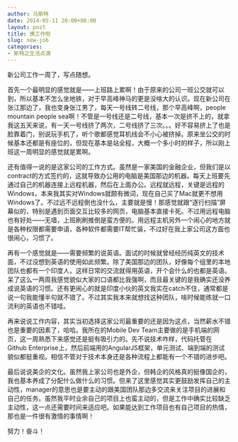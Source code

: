 ```yaml
---
author: 马斯特
date: 2014-05-11 20:00+08:00
layout: post
title: 换工作啦
slug: new-job
categories:
- 斯特之生活点滴
---
```


新公司工作一周了，写点随想。

<!--more-->

首先一个最明显的感觉就是——上班路上累啊！由于原来的公司一班公交就可以到，所以基本不怎么坐地铁，对于早高峰神马的更是没啥大的认识。现在新公司在张江那边了，我也变身张江男了，每天一号线转二号线，那个早高峰啊，people mountain people sea啊！不管是一号线还是二号线，基本一次是挤不上的，就拿我这五天来说，有一天一号线挤了两次，二号线挤了三次。。。好不容易挤上了也是脸靠着门，别说玩手机了，听个歌都感觉耳机线会不小心被挤掉。原来坐公交的时候基本还都是有座位的，但现在基本是站全程，大概一个多小时的样子，所以刚上班这一周明显的感觉就是累啊。

还有值得一说的是这家公司的工作方式。虽然是一家美国的金融企业，但我们是以contract的方式签约的，这就导致办公用的电脑是美国那边的机器。每天上班要先通过自己的机器连接上远程机器，然后在上面办公。远程就远程，关键是远程的Windows，本来我其实对Windows就颇有微词，现在自己买了Mac就更不想用Windows了。不过远不远程倒也没什么，主要就是慢！那感觉就跟“逐行扫描”屏幕似的，特别是遇到页面交互比较多的网页，电脑基本直接卡死。不过用远程电脑也有好处——无墙，上班刷刷推倒是蛮方便的。用远程主机另外一个闹心的地方就是各种权限都需要申请，各种软件都需要IT帮忙装，不过好在我上家公司这方面也很闹心，习惯了。

再有一个感觉就是——需要频繁的说英语。面试的时候就曾经经历纯英文的技术面，不过没想到英语的使用如此频繁。除了美国那边的团队，好像每个组里的本地团队也都有一个印度人，这样日常的交流就得用英语，开个会什么的也都是英语。呆了这么一两周我感觉貌似大家的口语都比我强啊，而且最关键的是我确实还没养成说英语的习惯。还有更闹心的就是印度小伙的英文我实在catch不住，通常都是说一句我能懂半句就不错了。不过其实我本来就想找这种团队，啥时候能练就一口流利的英语也不错哇。

再来说说工作内容，其实当初选择这家公司最重要的还是因为这点，当然薪水不错也是重要的因素了，哈哈。我所在的Mobile Dev Team主要做的是手机端的网页，这一周熟悉下来感觉还是挺有吸引力的。先不说技术咋样，代码托管在Github Enterprise上，然后前端用的AngularJS框架，单元测试、端到端的测试貌似都挺重视。相信不管对于技术本身还是各种流程上都能有一个不错的进步吧。

最后说说美企的文化。虽然我上家公司也是外企，但韩企的风格真的挺像国企的，我也基本养成了分配什么做什么的习惯。但来了这里感觉其实更鼓励发挥自己的主动性，manager的意思也是要主动的跟美国团队那边多交流来关注项目的进展和自己的任务。虽然我平时业余自己的项目上也蛮主动的，但是工作中确实比较缺乏主动性，这一点还需要时间来适应吧。如果能达到工作项目也有自己项目的热情，那也是一件很有激情的事情啊！

努力！奋斗！
